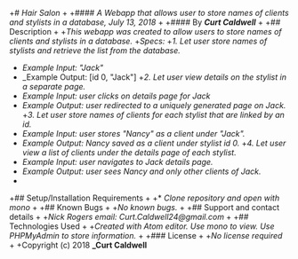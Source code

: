 +# _Hair Salon_
+
+#### _A Webapp that allows user to store names of clients and stylists in a database, July 13, 2018_
+
+#### By _**Curt Caldwell**_
+
+## Description
+
+_This webapp was created to allow users to store names of clients and stylists in a database._
+_Specs:_
+_1. Let user store names of stylists and retrieve the list from the database._
+  _Example Input: "Jack"_
+  _Example Output: [id 0, "Jack"]
+_2. Let user view details on the stylist in a separate page._
+  _Example Input: user clicks on details page for Jack_
+  _Example Output: user redirected to a uniquely generated page on Jack._
+_3. Let user store names of clients for each stylist that are linked by an id._
+  _Example Input: user stores "Nancy" as a client under "Jack"._
+  _Example Output: Nancy saved as a client under stylist id 0._
+_4. Let user view a list of clients under the details page of each stylist._
+  _Example Input: user navigates to Jack details page._
+  _Example Output: user sees Nancy and only other clients of Jack._
+
+## Setup/Installation Requirements
+
+* _Clone repository and open with mono_
+
+## Known Bugs
+
+_No known bugs._
+
+## Support and contact details
+
+_Nick Rogers email: Curt.Caldwell24@gmail.com_
+
+## Technologies Used
+
+_Created with Atom editor.  Use mono to view. Use PHPMyAdmin to store information._
+
+### License
+
+*No license required*
+
+Copyright (c) 2018 **_Curt Caldwell**
